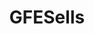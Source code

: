 ---
title: GFESells
crosslinks:
- XXXcitedBrunette
- purplehailstorm
- noellespanties
- thecraze92
- FrancescaOcean
- LunaTeas
- laineylove
- AdrysNaughtyanNice
- emNemily123
- AliceQueens
- KikiPawg
- RPGGal
- missevannaxo
- SilverQueenDaenerys
- anniespantiesxx
- LaineyLove
- alittlekink
- Sexsells
---